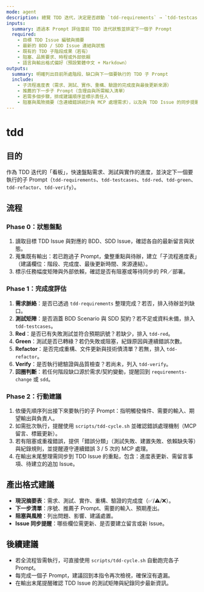 ```yaml
---
mode: agent
description: 總覽 TDD 迭代，決定是否啟動 `tdd-requirements` → `tdd-testcases` → `tdd-red` → `tdd-green` → `tdd-refactor` → `tdd-verify` 的完整流程
inputs:
  summary: 透過本 Prompt 評估當前 TDD 迭代狀態並排定下一個子 Prompt
  required:
    - 目標 TDD Issue 編號與摘要
    - 最新的 BDD / SDD Issue 連結與狀態
    - 既有的 TDD 子階段成果（若有）
    - 阻塞、品質要求、時程或外部依賴
    - 語言與輸出格式偏好（預設繁體中文 + Markdown）
outputs:
  summary: 明確列出目前所處階段、缺口與下一個要執行的 TDD 子 Prompt
  include:
    - 子流程進度表（需求、測試、實作、重構、驗證的完成度與最後更新來源）
    - 推薦的下一步子 Prompt（含理由與所需輸入清單）
    - 若需多個步驟，排成建議順序並標示責任人
    - 阻塞與風險摘要（含連續錯誤統計與 MCP 處理需求），以及與 TDD Issue 的同步提醒
---
```


# tdd

## 目的

作為 TDD 迭代的「看板」，快速盤點需求、測試與實作的進度，並決定下一個要執行的子 Prompt（`tdd-requirements`、`tdd-testcases`、`tdd-red`、`tdd-green`、`tdd-refactor`、`tdd-verify`）。

## 流程

### Phase 0：狀態盤點
1. 讀取目標 TDD Issue 與對應的 BDD、SDD Issue，確認各自的最新留言與狀態。
2. 蒐集既有輸出：若已跑過子 Prompt，彙整重點與待辦，建立「子流程進度表」（建議欄位：階段、完成度、最後更新時間、來源連結）。
3. 標示任務幅度矩陣與外部依賴，確認是否有阻塞或等待同步的 PR／部署。

### Phase 1：完成度評估
1. **需求脈絡**：是否已透過 `tdd-requirements` 整理完成？若否，排入待辦並列缺口。
2. **測試矩陣**：是否涵蓋 BDD Scenario 與 SDD 契約？若不足或資料未備，排入 `tdd-testcases`。
3. **Red**：是否已有失敗測試並符合預期訊號？若缺少，排入 `tdd-red`。
4. **Green**：測試是否已轉綠？若仍失敗或阻塞，紀錄原因與連續錯誤次數。
5. **Refactor**：是否完成重構、文件更新與技術債清單？若無，排入 `tdd-refactor`。
6. **Verify**：是否執行總驗證與品質檢查？若尚未，列入 `tdd-verify`。
7. **回圈判斷**：若任何階段缺口源於需求/契約變動，提醒回到 `requirements-change` 或 `sdd`。

### Phase 2：行動建議
1. 依優先順序列出接下來要執行的子 Prompt：指明觸發條件、需要的輸入、期望輸出與負責人。
2. 如需批次執行，提醒使用 `scripts/tdd-cycle.sh` 並確認錯誤處理機制（MCP 留言、標籤更新）。
3. 若有阻塞或重複錯誤，提供「錯誤分類」（測試失敗、建置失敗、依賴缺失等）與紀錄規則，並提醒遵守連續錯誤 3 / 5 次的 MCP 處理。
4. 在輸出末尾整理需同步到 TDD Issue 的重點，包含：進度表更新、需留言事項、待建立的追加 Issue。

## 產出格式建議

- **現況摘要表**：需求、測試、實作、重構、驗證的完成度（✅/⚠️/❌）。
- **下一步清單**：序號、推薦子 Prompt、需要的輸入、預期產出。
- **阻塞與風險**：列出問題、影響、建議處置。
- **Issue 同步提醒**：哪些欄位需更新、是否要建立留言或新 Issue。

## 後續建議

- 若全流程皆需執行，可直接使用 `scripts/tdd-cycle.sh` 自動跑完各子 Prompt。
- 每完成一個子 Prompt，建議回到本指令再次檢視，確保沒有遺漏。
- 在輸出末尾提醒確認 TDD Issue 的測試矩陣與紀錄同步最新資訊。
